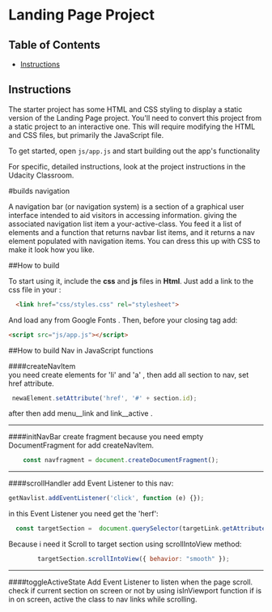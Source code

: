 # Landing Page Project

## Table of Contents

* [Instructions](#instructions)

## Instructions

The starter project has some HTML and CSS styling to display a static version of the Landing Page project. You'll need to convert this project from a static project to an interactive one. This will require modifying the HTML and CSS files, but primarily the JavaScript file.

To get started, open `js/app.js` and start building out the app's functionality

For specific, detailed instructions, look at the project instructions in the Udacity Classroom.

#builds navigation

A navigation bar (or navigation system) is a section of a graphical user interface intended to aid visitors in accessing information. giving the associated navigation list item a your-active-class. You feed it a list of elements and a function that returns navbar list items, and it returns a nav element populated with navigation items. You can dress this up with CSS to make it look how you like.

##How to build

To start using it, include the **css** and **js** files in **Html**.
Just add a link to the css file in your <head>:
```html
  <link href="css/styles.css" rel="stylesheet">
```

And load any from Google Fonts .
Then, before your closing <body> tag add:
```html
<script src="js/app.js"></script>
```
##How to build Nav in JavaScript functions

####createNavItem  
you need create elements for 'li' and 'a' , then add all section to nav, set href attribute.
```js
 newaElement.setAttribute('href', '#' + section.id);
```
 after then add menu__link and link__active .
____
####initNavBar
 create fragment because you need empty DocumentFragment for add createNavItem.
```js
    const navfragment = document.createDocumentFragment();
```
____
####scrollHandler
add Event Listener to this nav:
```js
getNavlist.addEventListener('click', function (e) {});
```
in this Event Listener you need get  the 'herf':
```js
  const targetSection =  document.querySelector(targetLink.getAttribute('href'));
```
Because i need it Scroll to target section using scrollIntoView method:
```js
        targetSection.scrollIntoView({ behavior: "smooth" });
```
____
####toggleActiveState
Add Event Listener to listen when the page scroll.
check if current section on screen or not by using isInViewport function if is in on screen, active the class to nav links while scrolling.